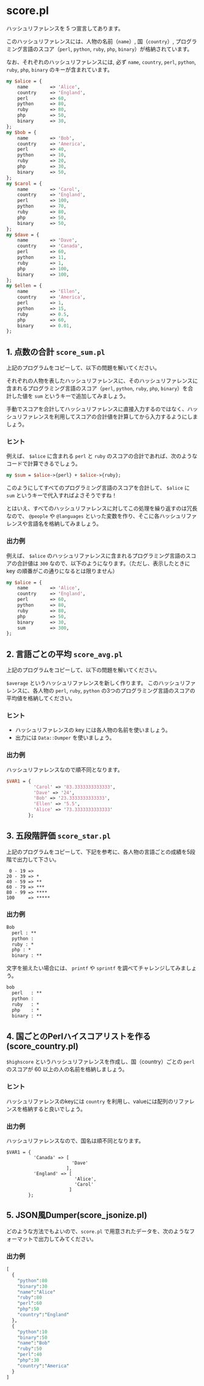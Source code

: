 # score.pl

ハッシュリファレンスを 5 つ宣言してあります。

このハッシュリファレンスには、人物の名前（`name`）, 国（`country`）, プログラミング言語のスコア（`perl`, `python`, `ruby`, `php`, `binary`）が格納されています。

なお、それぞれのハッシュリファレンスには, 必ず `name`, `country`, `perl`, `python`, `ruby`, `php`, `binary` のキーが含まれています。

```perl
my $alice = {
    name        => 'Alice',
    country     => 'England',
    perl        => 60,
    python      => 80,
    ruby        => 80,
    php         => 50,
    binary      => 30,
};
my $bob = {
    name        => 'Bob',
    country     => 'America',
    perl        => 40,
    python      => 10,
    ruby        => 20,
    php         => 30,
    binary      => 50,
};
my $carol = {
    name        => 'Carol',
    country     => 'England',
    perl        => 100,
    python      => 70,
    ruby        => 80,
    php         => 50,
    binary      => 50,
};
my $dave = {
    name        => 'Dave',
    country     => 'Canada',
    perl        => 60,
    python      => 11,
    ruby        => 1,
    php         => 100,
    binary      => 100,
};
my $ellen = {
    name        => 'Ellen',
    country     => 'America',
    perl        => 1,
    python      => 15,
    ruby        => 0.5,
    php         => 60,
    binary      => 0.01,
};
```

## 1. 点数の合計 `score_sum.pl`

上記のプログラムをコピーして、以下の問題を解いてください。

それぞれの人物を表したハッシュリファレンスに、そのハッシュリファレンスに含まれるプログラミング言語のスコア（`perl`, `python`, `ruby`, `php`, `binary`）を合計した値を `sum` というキーで追加してみましょう。

手動でスコアを合計してハッシュリファレンスに直接入力するのではなく、ハッシュリファレンスを利用してスコアの合計値を計算してから入力するようにしましょう。

### ヒント

例えば、 `$alice` に含まれる `perl` と `ruby` のスコアの合計であれば、次のようなコードで計算できるでしょう。

```perl
my $sum = $alice->{perl} + $alice->{ruby};
```

このようにしてすべてのプログラミング言語のスコアを合計して、 `$alice` に `sum` というキーで代入すればよさそうですね！

とはいえ、すべてのハッシュリファレンスに対してこの処理を繰り返すのは冗長なので、 `@people` や `@languages` といった変数を作り、そこに各ハッシュリファレンスや言語名を格納してみましょう。

### 出力例

例えば、 `$alice` のハッシュリファレンスに含まれるプログラミング言語のスコアの合計値は `300` なので、以下のようになります。（ただし、表示したときに key の順番がこの通りになるとは限りません）

```perl
my $alice = {
    name        => 'Alice',
    country     => 'England',
    perl        => 60,
    python      => 80,
    ruby        => 80,
    php         => 50,
    binary      => 30,
    sum         => 300,
};
```

## 2. 言語ごとの平均 `score_avg.pl`

上記のプログラムをコピーして、以下の問題を解いてください。

`$average` というハッシュリファレンスを新しく作ります。
このハッシュリファレンスに、各人物の `perl`, `ruby`, `python` の3つのプログラミング言語のスコアの平均値を格納してください。

### ヒント

- ハッシュリファレンスの key には各人物の名前を使いましょう。
- 出力には `Data::Dumper` を使いましょう。

### 出力例
ハッシュリファレンスなので順不同となります。

```perl
$VAR1 = {
          'Carol' => '83.3333333333333',
          'Dave' => '24',
          'Bob' => '23.3333333333333',
          'Ellen' => '5.5',
          'Alice' => '73.3333333333333'
        };
```

## 3. 五段階評価 `score_star.pl`

上記のプログラムをコピーして、下記を参考に、各人物の言語ごとの成績を5段階で出力して下さい。

```
 0 - 19 =>
20 - 39 => *
40 - 59 => **
60 - 79 => ***
80 - 99 => ****
100     => *****
```

### 出力例

```perl
Bob
  perl : **
  python :
  ruby : *
  php : *
  binary : **
```

文字を揃えたい場合には、 `printf` や `sprintf` を調べてチャレンジしてみましょう。
```perl
bob
  perl   : **
  python :
  ruby   : *
  php    : *
  binary : **
```


## 4. 国ごとのPerlハイスコアリストを作る(score_country.pl)

`$highscore` というハッシュリファレンスを作成し、国（country）ごとの `perl` のスコアが 60 以上の人の名前を格納しましょう。

### ヒント

ハッシュリファレンスのkeyには `country` を利用し、valueには配列のリファレンスを格納すると良いでしょう。

### 出力例
ハッシュリファレンスなので、国名は順不同となります。

```
$VAR1 = {
          'Canada' => [
                        'Dave'
                      ],
          'England' => [
                         'Alice',
                         'Carol'
                       ]
        };
```

## 5. JSON風Dumper(score_jsonize.pl)

どのような方法でもよいので、`score.pl` で用意されたデータを、次のようなフォーマットで出力してみてください。

### 出力例

```perl
[
  {
    "python":80
    "binary":30
    "name":"Alice"
    "ruby":80
    "perl":60
    "php":50
    "country":"England"
  },
  {
    "python":10
    "binary":50
    "name":"Bob"
    "ruby":50
    "perl":40
    "php":30
    "country":"America"
  }
]
```
